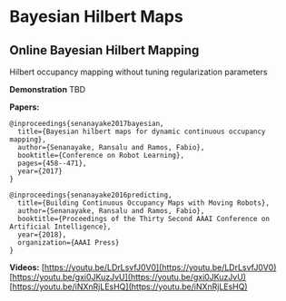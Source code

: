 # Bayesian Hilbert Maps
## Online Bayesian Hilbert Mapping
Hilbert occupancy mapping without tuning regularization parameters

**Demonstration**
TBD

**Papers:**
```
@inproceedings{senanayake2017bayesian,
  title={Bayesian hilbert maps for dynamic continuous occupancy mapping},
  author={Senanayake, Ransalu and Ramos, Fabio},
  booktitle={Conference on Robot Learning},
  pages={458--471},
  year={2017}
}
```
```
@inproceedings{senanayake2016predicting,
  title={Building Continuous Occupancy Maps with Moving Robots},
  author={Senanayake, Ransalu and Ramos, Fabio},
  booktitle={Proceedings of the Thirty Second AAAI Conference on Artificial Intelligence},
  year={2018},
  organization={AAAI Press}
}
```

**Videos:**
[https://youtu.be/LDrLsvfJ0V0](https://youtu.be/LDrLsvfJ0V0)
[https://youtu.be/gxi0JKuzJvU](https://youtu.be/gxi0JKuzJvU)
[https://youtu.be/iNXnRjLEsHQ](https://youtu.be/iNXnRjLEsHQ)
